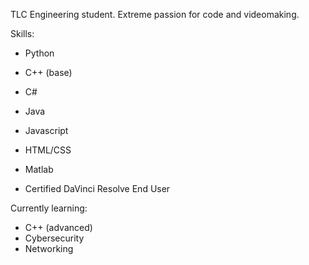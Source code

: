 TLC Engineering student.
Extreme passion for code and videomaking.

Skills:
- Python
- C++ (base)
- C#
- Java
- Javascript
- HTML/CSS
- Matlab

- Certified DaVinci Resolve End User

Currently learning:
- C++ (advanced)
- Cybersecurity
- Networking
